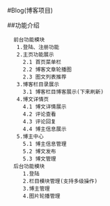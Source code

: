 #Blog(博客项目) 

##功能介绍  

      前台功能模块
       1.登陆、注册功能
       2.主页功能展示
         2.1 首页菜单栏
         2.2 博客文章轮播图
         2.3 图文列表推荐
       3.博客栏目录展示
         3.1 博客栏目博客展示(下来刷新)
       4.博文详情页
         4.1 博文详情展示
         4.2 评论查看
         4.3 评论回复
         4.4 博主信息展示
       5.博主中心
         5.1 博主信息管理
         5.2 博文发布
         5.3 博文管理
      后台功能模块
         1.登陆
         2.栏目模块管理(支持多级操作)
         3.博主管理
         4.图片轮播管理